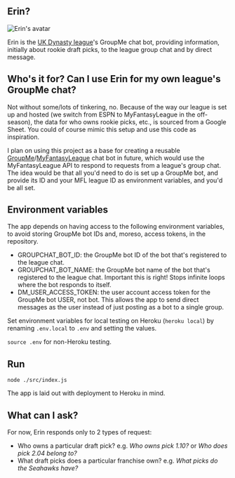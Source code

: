 ## Erin?

![Erin's avatar](http://i63.tinypic.com/vnp3j7.png "Erin's avatar")

Erin is the [UK Dynasty league](http://www.ukdynasty.com)'s GroupMe chat bot, providing information, initially about rookie draft picks, to the league group chat and by direct message.

## Who's it for? Can I use Erin for my own league's GroupMe chat?

Not without some/lots of tinkering, no. Because of the way our league is set up and hosted (we switch from ESPN to MyFantasyLeague in the off-season), the data for who owns rookie picks, etc., is sourced from a Google Sheet. You could of course mimic this setup and use this code as inspiration. 

I plan on using this project as a base for creating a reusable [GroupMe](https://www.groupme.com)/[MyFantasyLeague](https://www.myfantasyleague.com) chat bot in future, which would use the MyFantasyLeague API to respond to requests from a league's group chat. The idea would be that all you'd need to do is set up a GroupMe bot, and provide its ID and your MFL league ID as environment variables, and you'd be all set.

## Environment variables

The app depends on having access to the following environment variables, to avoid storing GroupMe bot IDs and, moreso, access tokens, in the repository.

- GROUPCHAT_BOT_ID: the GroupMe bot ID of the bot that's registered to the league chat.
- GROUPCHAT_BOT_NAME: the GroupMe bot name of the bot that's registered to the league chat. Important this is right! Stops infinite loops where the bot responds to itself.
- DM_USER_ACCESS_TOKEN: the user account access token for the GroupMe bot USER, not bot. This allows the app to send direct messages as the user instead of just posting as a bot to a single group.

Set environment variables for local testing on Heroku (`heroku local`) by renaming `.env.local` to `.env` and setting the values.

`source .env` for non-Heroku testing.

## Run

`node ./src/index.js`

The app is laid out with deployment to Heroku in mind.

## What can I ask?

For now, Erin responds only to 2 types of request:

- Who owns a particular draft pick? e.g. *Who owns pick 1.10?* or *Who does pick 2.04 belong to?*
- What draft picks does a particular franchise own? e.g. *What picks do the Seahawks have?*
